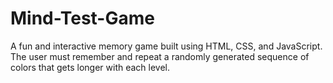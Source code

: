 # Mind-Test-Game
A fun and interactive memory game built using HTML, CSS, and JavaScript. The user must remember and repeat a randomly generated sequence of colors that gets longer with each level.
